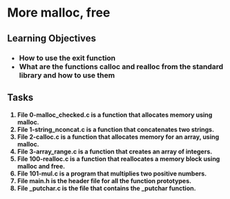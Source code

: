 <h1>More malloc, free</h1>
<h2>Learning Objectives</h2>
<h3>
<ul>
<li>How to use the exit function</li>
<li>What are the functions calloc and realloc from the standard library and how to use them</li>
</ul>
</h3>
<h2>Tasks</h2>

<h4>
<ol>
<li>File 0-malloc_checked.c is a function that allocates memory using malloc.</li>

<li>File 1-string_nconcat.c is a function that concatenates two strings.</li>

<li>File 2-calloc.c is a function that allocates memory for an array, using malloc.</li>

<li>File 3-array_range.c is a function that creates an array of integers.</li>

<li>File 100-realloc.c is a function that reallocates a memory block using malloc and free.</li>

<li>File 101-mul.c is a program that multiplies two positive numbers.</li>

<li>File main.h is the header file for all the function prototypes.</li>

<li>File _putchar.c is the file that contains the _putchar function.</li>
</ol>
</h4>
